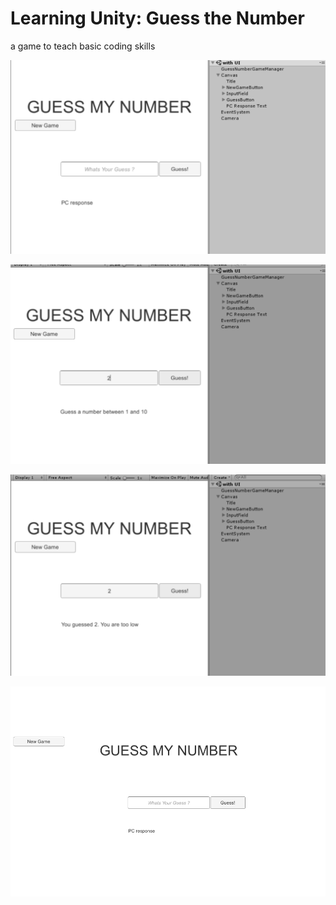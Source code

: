 # Learning Unity: Guess the Number

a game to teach basic coding skills

![alt text](https://raw.githubusercontent.com/shacharoz/Learning-Unity--Guess-the-Number/master/Builds/1.png)

![alt text](https://raw.githubusercontent.com/shacharoz/Learning-Unity--Guess-the-Number/master/Builds/2.png)

![alt text](https://raw.githubusercontent.com/shacharoz/Learning-Unity--Guess-the-Number/master/Builds/3.png)


![alt text](https://raw.githubusercontent.com/shacharoz/Learning-Unity--Guess-the-Number/master/Builds/guess-ui.png)
